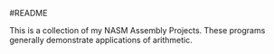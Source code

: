 #README

This is a collection of my NASM Assembly Projects. These programs generally demonstrate applications of arithmetic.
